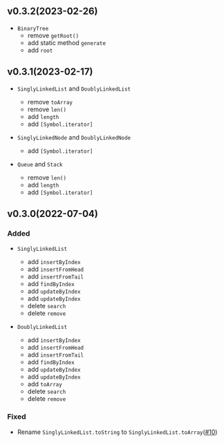 ## v0.3.2(2023-02-26)

- `BinaryTree`
  - remove `getRoot()`
  - add static method `generate`
  - add `root`

## v0.3.1(2023-02-17)

- `SinglyLinkedList` and `DoublyLinkedList`
  - remove `toArray`
  - remove `len()`
  - add `length`
  - add `[Symbol.iterator]`

- `SinglyLinkedNode` and `DoublyLinkedNode`
  - add `[Symbol.iterator]`

- `Queue` and `Stack` 
  - remove `len()`
  - add `length`
  - add `[Symbol.iterator]`


## v0.3.0(2022-07-04)

### Added

- `SinglyLinkedList`
  - add `insertByIndex`
  - add `insertFromHead`
  - add `insertFromTail`
  - add `findByIndex`
  - add `updateByIndex`
  - add `updateByIndex`
  - delete `search`
  - delete `remove`

- `DoublyLinkedList`
  - add `insertByIndex`
  - add `insertFromHead`
  - add `insertFromTail`
  - add `findByIndex`
  - add `updateByIndex`
  - add `updateByIndex`
  - add `toArray`
  - delete `search`
  - delete `remove`

### Fixed

- Rename `SinglyLinkedList.toString` to `SinglyLinkedList.toArray`([#10](https://github.com/xuerzong/data-structure/issues/10))
